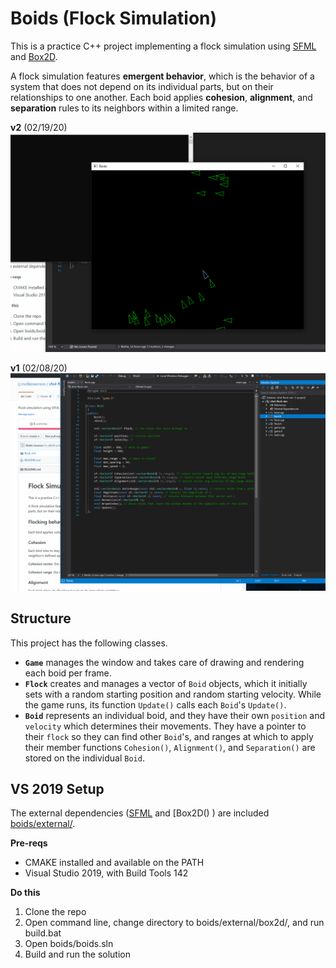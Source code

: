 # Boids (Flock Simulation)

This is a practice C++ project implementing a flock simulation using [SFML](https://www.sfml-dev.org/) and [Box2D](https://box2d.org/). 

A flock simulation features **emergent behavior**, which is the behavior of a system that does not depend on its individual parts, but on their relationships to one another. Each boid applies **cohesion**, **alignment**, and **separation** rules to its neighbors within a limited range.

**v2** (02/19/20)  
![](img/v2.gif)

**v1** (02/08/20)  
![](img/v1.gif)

## Structure

This project has the following classes.

* **`Game`** manages the window and takes care of drawing and rendering each boid per frame.
* **`Flock`** creates and manages a vector of `Boid` objects, which it initially sets with a random starting position and random starting velocity. While the game runs, its function `Update()` calls each `Boid`'s `Update()`. 
* **`Boid`** represents an individual boid, and they have their own `position` and `velocity` which determines their movements. They have a pointer to their `flock` so they can find other `Boid`'s, and ranges at which to apply their member functions `Cohesion()`, `Alignment()`, and `Separation()` are stored on the individual `Boid`.

## VS 2019 Setup

The external dependencies ([SFML](https://www.sfml-dev.org/download/sfml/2.5.1/) and [Box2D() ) are included [boids/external/](). 

**Pre-reqs**

* CMAKE installed and available on the PATH
* Visual Studio 2019, with Build Tools 142

**Do this**

1. Clone the repo  
2. Open command line, change directory to boids/external/box2d/, and run build.bat
3. Open boids/boids.sln
4. Build and run the solution
